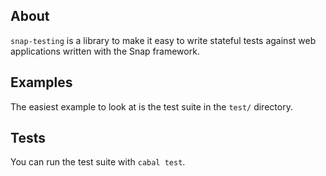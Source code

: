 ## About

`snap-testing` is a library to make it easy to write stateful tests
against web applications written with the Snap framework.

## Examples

The easiest example to look at is the test suite in the `test/`
directory.

## Tests

You can run the test suite with `cabal test`.
